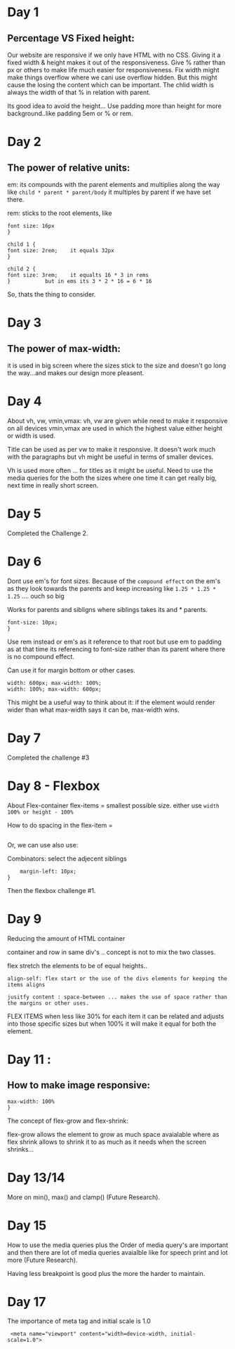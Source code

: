 # Day 1
## Percentage VS Fixed height:
Our website are responsive if we only have HTML with no CSS. 
Giving it a fixed width & height makes it out of the responsiveness.
Give % rather than px or others to make life much easier for responsiveness.
Fix width might make things overflow where we cani use overflow hidden.
But this might cause the losing the content which can be important.
The chlid width is always the width of that % in relation with parent.
 
Its good idea to avoid the height... 
Use padding more than height for more background..like padding 5em or % or rem.

# Day 2
## The power of relative units:

em: its compounds with the parent elements and multiplies along the way
like ```child * parent * parent/body``` 
it multiples by parent if we have set there.

rem: sticks to the root elements, like 
```body {
font size: 16px
}

child 1 {
font size: 2rem;	it equals 32px
}

child 2 {
font size: 3rem;	it equalts 16 * 3 in rems
}			but in ems its 3 * 2 * 16 = 6 * 16 
```
So, thats the thing to consider.

# Day 3
## The power of max-width:
it is used in big screen where the sizes stick to the size and doesn't go long the way...and makes our design more pleasent.

# Day 4 
About vh, vw, vmin,vmax:
vh, vw are given while need to make it responsive on all devices 
vmin,vmax are used in which the highest value either height or width is used.

Title can be used as per vw to make it responsive.
It doesn't work much with the paragraphs but vh might be useful in terms of smaller devices.

Vh is used more often ... for titles as it might be useful.
Need to use the media queries for the both the sizes where one time it can get really big, next time in really short screen.

# Day 5 

Completed the Challenge 2.

# Day 6
Dont use em's for font sizes.
Because of the ```compound effect``` on the em's as they look towards the parents and keep increasing like ```1.25 * 1.25 * 1.25``` .... ouch so big

Works for parents and sibligns where siblings takes its and * parents.


```:root{
font-size: 10px;
}
```

Use rem instead or em's as it reference to that root but use em to padding as at that time its referencing to font-size rather than its parent where there is no compound effect.

Can use it for margin bottom or other cases.

```
width: 600px; max-width: 100%;
width: 100%; max-width: 600px;
```

This might be a useful way to think about it: if the element would render wider than what max-width says it can be, max-width wins.

# Day 7

Completed the challenge #3

# Day 8 - Flexbox
About Flex-container 
flex-items = smallest possible size. either use ```width 100% or height - 100%```

How to do spacing in the flex-item = 

```gap: 100px;
```

Or, we can use also use: 

Combinators: select the adjecent siblings

```col + col {
	margin-left: 10px;
}
```

Then the flexbox challenge #1.

# Day 9

Reducing the amount of HTML container 

container and row in same div's .. concept is not to mix the two classes.

flex stretch the elements to be of equal heights..

```align-self: flex start or the use of the divs elements for keeping the items aligns```

```jusitfy content : space-between ... makes the use of space rather than the margins or other uses.```

FLEX ITEMS when less like 30% for each item it can be related and adjusts into those specific sizes 
but when 100% it will make it equal for both the element.


# Day 11 : 

## How to make image responsive:

```img {
max-width: 100%
}
```
The concept of flex-grow and flex-shrink: 

flex-grow allows the element to grow as much space avaialable where as flex shrink allows to shrink it to as much as it needs when the screen shrinks...

# Day 13/14
More on min(), max() and clamp() (Future Research).


# Day 15

How to use the media queries plus the Order of media query's are important and then there are lot of media queries avaialble like for speech print and lot more (Future Research).

Having less breakpoint is good plus the more the harder to maintain.

# Day 17

The importance of meta tag and initial scale is 1.0 

``` <meta name="viewport" content="width=device-width, initial-scale=1.0">```
